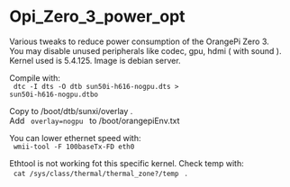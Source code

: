 # Opi_Zero_3_power_opt
Various tweaks to reduce power consumption of the OrangePi Zero 3.  
You may disable unused peripherals like codec, gpu, hdmi ( with sound ).  
Kernel used is 5.4.125. Image is debian server.  

Compile with:  
<code> dtc -I dts -O dtb sun50i-h616-nogpu.dts > sun50i-h616-nogpu.dtbo </code>  

Copy to /boot/dtb/sunxi/overlay .  
Add <code> overlay=nogpu </code> to /boot/orangepiEnv.txt

You can lower ethernet speed with:  
<code> wmii-tool -F 100baseTx-FD eth0 </code>  

Ethtool is not working fot this specific kernel.
Check temp with:  
<code> cat /sys/class/thermal/thermal_zone?/temp </code> .  



